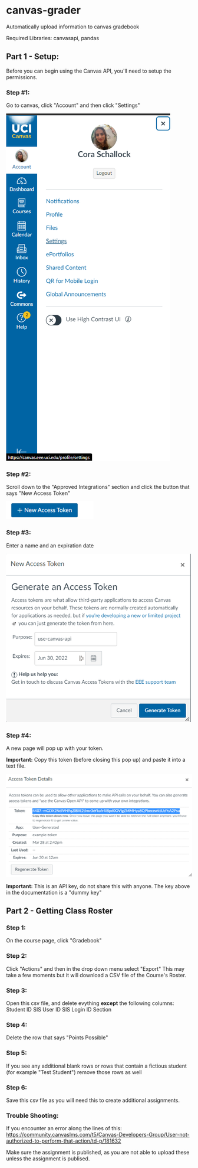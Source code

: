 # canvas-grader
Automatically upload information to canvas gradebook

Required Libraries: canvasapi, pandas

## Part 1 - Setup:
Before you can begin using the Canvas API, you'll need to setup the permissions.

### Step #1:
Go to canvas, click "Account" and then click "Settings"


![alt text](https://github.com/cora-schallock/canvas-grader/blob/main/documentation/setup_1_canvas.png?raw=true)


### Step #2:
Scroll down to the "Approved Integrations" section and click the button that says "New Access Token"

![alt text](https://github.com/cora-schallock/canvas-grader/blob/main/documentation/setup_2_new_access_token.PNG?raw=true)

### Step #3:
Enter a name and an expiration date

![alt text](https://github.com/cora-schallock/canvas-grader/blob/main/documentation/setup_3_create_key.PNG?raw=true)

### Step #4:
A new page will pop up with your token.

**Important:** Copy this token (before closing this pop up) and paste it into a text file.

![alt text](https://github.com/cora-schallock/canvas-grader/blob/main/documentation/setup_4_copy_key.png?raw=true)

**Important:** This is an API key, do not share this with anyone. The key above in the documentation is a "dummy key"


## Part 2 - Getting Class Roster

### Step 1:
On the course page, click "Gradebook"

### Step 2:
Click "Actions" and then in the drop down menu select "Export"
This may take a few moments but it will download a CSV file of the Course's Roster.

### Step 3:
Open this csv file, and delete evything **except** the following columns:
Student	ID	SIS User ID	SIS Login ID	Section

### Step 4: 
Delete the row that says "Points Possible"

### Step 5:
If you see any additional blank rows or rows that contain a fictious student (for example "Test Student") remove those rows as well

### Step 6:
Save this csv file as you will need this to create additional assignments.


### Trouble Shooting:
If you encounter an error along the lines of this: https://community.canvaslms.com/t5/Canvas-Developers-Group/User-not-authorized-to-perform-that-action/td-p/181632

Make sure the assignment is published, as you are not able to upload these unless the assignment is publised.
